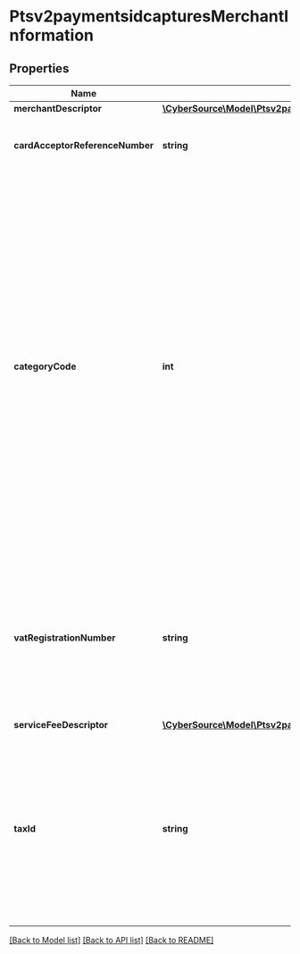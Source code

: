 # Ptsv2paymentsidcapturesMerchantInformation

## Properties
Name | Type | Description | Notes
------------ | ------------- | ------------- | -------------
**merchantDescriptor** | [**\CyberSource\Model\Ptsv2paymentsMerchantInformationMerchantDescriptor**](Ptsv2paymentsMerchantInformationMerchantDescriptor.md) |  | [optional] 
**cardAcceptorReferenceNumber** | **string** | Reference number that facilitates card acceptor/corporation communication and record keeping. | [optional] 
**categoryCode** | **int** | The value for this field is a four-digit number that the payment card industry uses to classify merchants into market segments. A payment card company assigned one or more of these values to your business when you started accepting the payment card company&#39;s cards. When you do not include this field in your request, CyberSource uses the value in your CyberSource account.  #### CyberSource through VisaNet The value for this field corresponds to the following data in the TC 33 capture file5: - Record: CP01 TCR4 - Position: 150-153 - Field: Merchant Category Code | [optional] 
**vatRegistrationNumber** | **string** | Your government-assigned tax identification number.  #### Tax Calculation Required field for value added tax only. Not applicable to U.S. and Canadian taxes.  #### CyberSource through VisaNet For CtV processors, the maximum length is 20. | [optional] 
**serviceFeeDescriptor** | [**\CyberSource\Model\Ptsv2paymentsMerchantInformationServiceFeeDescriptor**](Ptsv2paymentsMerchantInformationServiceFeeDescriptor.md) |  | [optional] 
**taxId** | **string** | Your Cadastro Nacional da Pessoa Jurídica (CNPJ) number.  This field is supported only for BNDES transactions on CyberSource through VisaNet.  The value for this field corresponds to the following data in the TC 33 capture file5: - Record: CP07 TCR6 - Position: 40-59 - Field: BNDES Reference Field 1 | [optional] 

[[Back to Model list]](../README.md#documentation-for-models) [[Back to API list]](../README.md#documentation-for-api-endpoints) [[Back to README]](../README.md)


